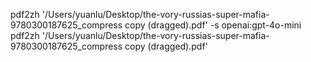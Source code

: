pdf2zh '/Users/yuanlu/Desktop/the-vory-russias-super-mafia-9780300187625_compress copy (dragged).pdf' -s openai:gpt-4o-mini
pdf2zh '/Users/yuanlu/Desktop/the-vory-russias-super-mafia-9780300187625_compress copy (dragged).pdf'